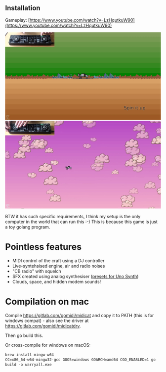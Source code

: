 ## Installation

Gameplay: [https://www.youtube.com/watch?v=LzHqutkuW90](https://www.youtube.com/watch?v=LzHqutkuW90)

![](shot1.png)
![](shot2.png)

BTW it has such specific requirements, I think my setup is the only computer in the world that can run this :-) This is because this game is just a toy golang program.

# Pointless features

* MIDI control of the craft using a DJ controller
* Live-syntehsised engine, air and radio noises
* "CB radio" with squelch
* SFX created using analog synthesiser ([presets for Uno Synth](./uno_sources))
* Clouds, space, and hidden modem sounds!

# Compilation on mac

Compile https://gitlab.com/gomidi/midicat and copy it to PATH (this is for windows compat) - also see the driver at https://gitlab.com/gomidi/midicatdrv.

Then go build this.

Or cross-compile for windows on macOS:

```
brew install mingw-w64
CC=x86_64-w64-mingw32-gcc GOOS=windows GOARCH=amd64 CGO_ENABLED=1 go build -o warryall.exe
```

